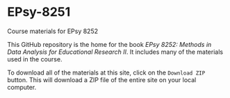 EPsy-8251
=========

Course materials for EPsy 8252

This GitHub repository is the home for the book _EPsy 8252: Methods in Data Analysis for Educational Research II_. It includes many of the materials used in the course.

To download all of the materials at this site, click on the `Download ZIP` button. This will download a ZIP file of the entire site on your local computer. 